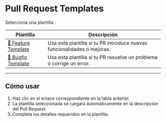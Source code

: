 # Pull Request Templates  
Selecciona una plantilla

| **Plantilla**           | **Descripción**                                         |
|--------------------------|--------------------------------------------------------|
| [🚀 Feature Template](?expand=1&template=feature_template.md) | Usa esta plantilla si tu PR introduce nuevas funcionalidades o mejoras. |
| [🐛 Bugfix Template](?expand=1&template=bugfix_template.md)   | Usa esta plantilla si tu PR resuelve un problema o corrige un error.     |

---

## Cómo usar  
1. Haz clic en el enlace correspondiente en la tabla anterior.  
2. La plantilla seleccionada se cargará automáticamente en la descripción del Pull Request.  
3. Completa los detalles requeridos en la plantilla.
